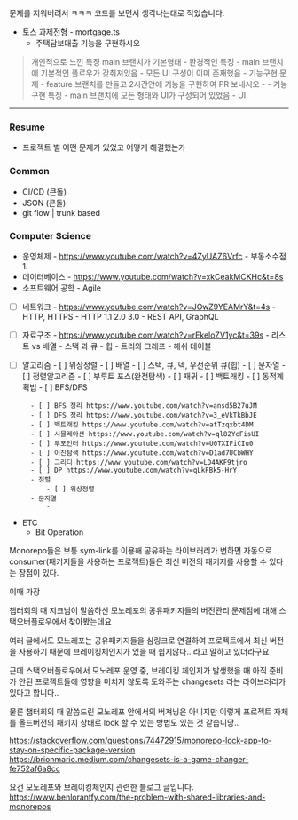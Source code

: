 
문제를 지워버려서 ㅋㅋㅋ
코드를 보면서 생각나는대로 적었습니다.

 - 토스 과제전형 - mortgage.ts 
	- 주택담보대출 기능을 구현하시오

> 개인적으로 느낀 특징 
>  main 브랜치가 기본형태 
	- 환경적인 특징
		- main 브랜치에 기본적인 플로우가 갖춰져있음 
		- 모든 UI 구성이 이미 존재했음 
	- 기능구현 문제
		- feature 브랜치를 만들고 2시간안에 기능을 구현하여 PR 보내시오
		- 
			- 기능 구현 특징
				- main 브랜치에 모든 형태와 UI가 구성되어 있었음 
				- UI
---
### Resume
- 프로젝트 별 어떤 문제가 있었고 어떻게 해결했는가

### Common
- CI/CD (큰돌)
- JSON (큰돌)
- git flow | trunk based
	
### Computer Science
- 운영체제
		- https://www.youtube.com/watch?v=4ZyUAZ6Vrfc
		- 부동소수점
	1. 
- 데이터베이스
		- https://www.youtube.com/watch?v=xkCeakMCKHc&t=8s
- 소프트웨어 공학
		- Agile
- [ ] 네트워크
		- https://www.youtube.com/watch?v=JOwZ9YEAMrY&t=4s
		- HTTP, HTTPS
		- HTTP 1.1 2.0 3.0
		- REST API, GraphQL 
- [ ] 자료구조
		- https://www.youtube.com/watch?v=rEkeloZV1yc&t=39s 
		- 리스트 vs 배열
		- 스택 과 큐
		- 힙
		- 트리와 그래프
		- 해쉬 테이블
- [ ] 알고리즘
		- [ ] 위상정렬 
		- [ ]  배열
		- [ ] 스택, 큐, 덱, 우선순위 큐(힙)
		- [ ] 문자열
		- [ ] 정렬알고리즘
		- [ ] 부루트 포스(완전탐색)
		- [ ] 재귀
		- [ ] 백트래킹
		- [ ] 동적계획법
		- [ ] BFS/DFS 
		
		- [ ] BFS 정리 https://www.youtube.com/watch?v=ansd5B27uJM
		- [ ] DFS 정리 https://www.youtube.com/watch?v=3_eVkTkBbJE
		- [ ] 백트래킹 https://www.youtube.com/watch?v=atTzqxbt4DM
		- [ ] 시뮬레아션 https://www.youtube.com/watch?v=ql82YcFisUI
		- [ ] 투포인터 https://www.youtube.com/watch?v=U0TXIFiCIu0
		- [ ] 이진탐색 https://www.youtube.com/watch?v=D1ad7UCbWHY
		- [ ] 그리디 https://www.youtube.com/watch?v=LD4AKF9tjro
		- [ ] DP https://www.youtube.com/watch?v=qLkFBk5-HrY
		- 정렬
			- [ ] 위상정렬
		- 문자열
			- 
- ETC
	- Bit Operation





Monorepo들은 보통 sym-link를 이용해 
공유하는 라이브러리가 변하면 자동으로 consumer(패키지들을 사용하는 프로젝트)들은 최신 버전의 패키지를 사용할 수 있다는 장점이 있다. 

이때 가장 


챕터회의 때 지크님이 말씀하신 
모노레포의 공유패키지들의 버전관리 문제점에 대해 스택오버플로우에서 찾아봤는데요

여러 글에서도 
모노레포는 공유패키지들을 심링크로 연결하여 
프로젝트에서 최신 버전을 사용하기 때문에 
브레이킹체인지가 있을 때 쉽지않다.. 라고 말하고 있더라구요 

근데 스택오버플로우에서 모노레포 운영 중, 
브레이킹 체인지가 발생했을 때 아직 준비가 안된 프로젝트들에 영향을 미치지 않도록 도와주는 
changesets 라는 라이브러리가 있다고 합니다.. 

물론 챕터회의 때 말씀드린 모노레포 안에서의 버져닝은 아니지만
이렇게 프로젝트 자체를 올드버전의 패키지 상태로 lock 할 수 있는 방법도 있는 것 같습니당..


https://stackoverflow.com/questions/74472915/monorepo-lock-app-to-stay-on-specific-package-version
https://brionmario.medium.com/changesets-is-a-game-changer-fe752af6a8cc

요건  모노레포와 브레이킹체인지 관련한 블로그 글입니다.
https://www.benlorantfy.com/the-problem-with-shared-libraries-and-monorepos
